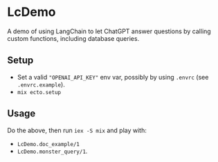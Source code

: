 # LcDemo

A demo of using LangChain to let ChatGPT answer questions by calling custom functions, including database queries.

## Setup

- Set a valid `"OPENAI_API_KEY"` env var, possibly by using `.envrc` (see `.envrc.example`).
- `mix ecto.setup`

## Usage

Do the above, then run `iex -S mix` and play with:

- `LcDemo.doc_example/1`
- `LcDemo.monster_query/1`.
